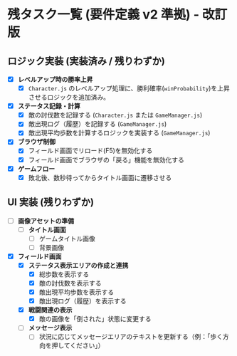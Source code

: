 # 残タスク一覧 (要件定義 v2 準拠) - 改訂版

## ロジック実装 (実装済み / 残りわずか)

- [x] **レベルアップ時の勝率上昇**
  - [x] `Character.js` のレベルアップ処理に、勝利確率(`winProbability`)を上昇させるロジックを追加済み。
- [x] **ステータス記録・計算**
  - [x] 敵の討伐数を記録する (`Character.js` または `GameManager.js`)
  - [x] 敵出現ログ（履歴）を記録する (`GameManager.js`)
  - [x] 敵出現平均歩数を計算するロジックを実装する (`GameManager.js`)
- [x] **ブラウザ制御**
  - [x] フィールド画面でリロード(F5)を無効化する
  - [x] フィールド画面でブラウザの「戻る」機能を無効化する
- [x] **ゲームフロー**
  - [x] 敗北後、数秒待ってからタイトル画面に遷移させる

## UI 実装 (残りわずか)

- [ ] **画像アセットの準備**
  - [ ] **タイトル画面**
    - [ ] ゲームタイトル画像
    - [ ] 背景画像
- [x] **フィールド画面**
  - [x] **ステータス表示エリアの作成と連携**
    - [x] 総歩数を表示する
    - [x] 敵の討伐数を表示する
    - [x] 敵出現平均歩数を表示する
    - [x] 敵出現ログ（履歴）を表示する
  - [x] **戦闘関連の表示**
    - [x] 敵の画像を「倒された」状態に変更する
  - [ ] **メッセージ表示**
    - [ ] 状況に応じてメッセージエリアのテキストを更新する（例：「歩く方向を押してください」）
